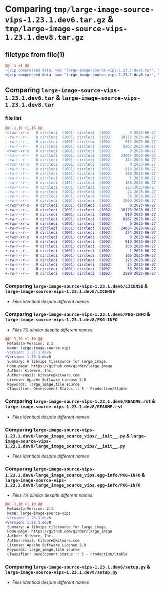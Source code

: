 # Comparing `tmp/large-image-source-vips-1.23.1.dev6.tar.gz` & `tmp/large-image-source-vips-1.23.1.dev8.tar.gz`

## filetype from file(1)

```diff
@@ -1 +1 @@
-gzip compressed data, was "large-image-source-vips-1.23.1.dev6.tar", last modified: Tue Jun 27 14:27:44 2023, max compression
+gzip compressed data, was "large-image-source-vips-1.23.1.dev8.tar", last modified: Tue Jun 27 17:25:34 2023, max compression
```

## Comparing `large-image-source-vips-1.23.1.dev6.tar` & `large-image-source-vips-1.23.1.dev8.tar`

### file list

```diff
@@ -1,16 +1,16 @@
-drwxr-xr-x   0 circleci  (1001) circleci  (1002)        0 2023-06-27 14:27:44.810646 large-image-source-vips-1.23.1.dev6/
--rw-r--r--   0 circleci  (1001) circleci  (1002)    10173 2023-06-27 14:27:44.000000 large-image-source-vips-1.23.1.dev6/LICENSE
--rw-r--r--   0 circleci  (1001) circleci  (1002)      919 2023-06-27 14:27:44.810646 large-image-source-vips-1.23.1.dev6/PKG-INFO
--rw-r--r--   0 circleci  (1001) circleci  (1002)     8267 2023-06-27 14:27:44.000000 large-image-source-vips-1.23.1.dev6/README.rst
-drwxr-xr-x   0 circleci  (1001) circleci  (1002)        0 2023-06-27 14:27:44.806646 large-image-source-vips-1.23.1.dev6/large_image_source_vips/
--rw-r--r--   0 circleci  (1001) circleci  (1002)    24064 2023-06-27 14:25:57.000000 large-image-source-vips-1.23.1.dev6/large_image_source_vips/__init__.py
--rw-r--r--   0 circleci  (1001) circleci  (1002)      374 2023-06-27 14:25:57.000000 large-image-source-vips-1.23.1.dev6/large_image_source_vips/girder_source.py
-drwxr-xr-x   0 circleci  (1001) circleci  (1002)        0 2023-06-27 14:27:44.810646 large-image-source-vips-1.23.1.dev6/large_image_source_vips.egg-info/
--rw-r--r--   0 circleci  (1001) circleci  (1002)      919 2023-06-27 14:27:44.000000 large-image-source-vips-1.23.1.dev6/large_image_source_vips.egg-info/PKG-INFO
--rw-r--r--   0 circleci  (1001) circleci  (1002)      388 2023-06-27 14:27:44.000000 large-image-source-vips-1.23.1.dev6/large_image_source_vips.egg-info/SOURCES.txt
--rw-r--r--   0 circleci  (1001) circleci  (1002)        1 2023-06-27 14:27:44.000000 large-image-source-vips-1.23.1.dev6/large_image_source_vips.egg-info/dependency_links.txt
--rw-r--r--   0 circleci  (1001) circleci  (1002)      166 2023-06-27 14:27:44.000000 large-image-source-vips-1.23.1.dev6/large_image_source_vips.egg-info/entry_points.txt
--rw-r--r--   0 circleci  (1001) circleci  (1002)      125 2023-06-27 14:27:44.000000 large-image-source-vips-1.23.1.dev6/large_image_source_vips.egg-info/requires.txt
--rw-r--r--   0 circleci  (1001) circleci  (1002)       24 2023-06-27 14:27:44.000000 large-image-source-vips-1.23.1.dev6/large_image_source_vips.egg-info/top_level.txt
--rw-r--r--   0 circleci  (1001) circleci  (1002)       38 2023-06-27 14:27:44.810646 large-image-source-vips-1.23.1.dev6/setup.cfg
--rw-r--r--   0 circleci  (1001) circleci  (1002)     2590 2023-06-27 14:25:57.000000 large-image-source-vips-1.23.1.dev6/setup.py
+drwxr-xr-x   0 circleci  (1001) circleci  (1002)        0 2023-06-27 17:25:34.011477 large-image-source-vips-1.23.1.dev8/
+-rw-r--r--   0 circleci  (1001) circleci  (1002)    10173 2023-06-27 17:25:33.000000 large-image-source-vips-1.23.1.dev8/LICENSE
+-rw-r--r--   0 circleci  (1001) circleci  (1002)      919 2023-06-27 17:25:34.011477 large-image-source-vips-1.23.1.dev8/PKG-INFO
+-rw-r--r--   0 circleci  (1001) circleci  (1002)     8267 2023-06-27 17:25:33.000000 large-image-source-vips-1.23.1.dev8/README.rst
+drwxr-xr-x   0 circleci  (1001) circleci  (1002)        0 2023-06-27 17:25:34.011477 large-image-source-vips-1.23.1.dev8/large_image_source_vips/
+-rw-r--r--   0 circleci  (1001) circleci  (1002)    24064 2023-06-27 17:23:37.000000 large-image-source-vips-1.23.1.dev8/large_image_source_vips/__init__.py
+-rw-r--r--   0 circleci  (1001) circleci  (1002)      374 2023-06-27 17:23:37.000000 large-image-source-vips-1.23.1.dev8/large_image_source_vips/girder_source.py
+drwxr-xr-x   0 circleci  (1001) circleci  (1002)        0 2023-06-27 17:25:34.011477 large-image-source-vips-1.23.1.dev8/large_image_source_vips.egg-info/
+-rw-r--r--   0 circleci  (1001) circleci  (1002)      919 2023-06-27 17:25:33.000000 large-image-source-vips-1.23.1.dev8/large_image_source_vips.egg-info/PKG-INFO
+-rw-r--r--   0 circleci  (1001) circleci  (1002)      388 2023-06-27 17:25:33.000000 large-image-source-vips-1.23.1.dev8/large_image_source_vips.egg-info/SOURCES.txt
+-rw-r--r--   0 circleci  (1001) circleci  (1002)        1 2023-06-27 17:25:33.000000 large-image-source-vips-1.23.1.dev8/large_image_source_vips.egg-info/dependency_links.txt
+-rw-r--r--   0 circleci  (1001) circleci  (1002)      166 2023-06-27 17:25:33.000000 large-image-source-vips-1.23.1.dev8/large_image_source_vips.egg-info/entry_points.txt
+-rw-r--r--   0 circleci  (1001) circleci  (1002)      125 2023-06-27 17:25:33.000000 large-image-source-vips-1.23.1.dev8/large_image_source_vips.egg-info/requires.txt
+-rw-r--r--   0 circleci  (1001) circleci  (1002)       24 2023-06-27 17:25:33.000000 large-image-source-vips-1.23.1.dev8/large_image_source_vips.egg-info/top_level.txt
+-rw-r--r--   0 circleci  (1001) circleci  (1002)       38 2023-06-27 17:25:34.011477 large-image-source-vips-1.23.1.dev8/setup.cfg
+-rw-r--r--   0 circleci  (1001) circleci  (1002)     2590 2023-06-27 17:23:37.000000 large-image-source-vips-1.23.1.dev8/setup.py
```

### Comparing `large-image-source-vips-1.23.1.dev6/LICENSE` & `large-image-source-vips-1.23.1.dev8/LICENSE`

 * *Files identical despite different names*

### Comparing `large-image-source-vips-1.23.1.dev6/PKG-INFO` & `large-image-source-vips-1.23.1.dev8/PKG-INFO`

 * *Files 1% similar despite different names*

```diff
@@ -1,10 +1,10 @@
 Metadata-Version: 2.1
 Name: large-image-source-vips
-Version: 1.23.1.dev6
+Version: 1.23.1.dev8
 Summary: A libvips tilesource for large_image.
 Home-page: https://github.com/girder/large_image
 Author: Kitware, Inc.
 Author-email: kitware@kitware.com
 License: Apache Software License 2.0
 Keywords: large_image,tile source
 Classifier: Development Status :: 5 - Production/Stable
```

### Comparing `large-image-source-vips-1.23.1.dev6/README.rst` & `large-image-source-vips-1.23.1.dev8/README.rst`

 * *Files identical despite different names*

### Comparing `large-image-source-vips-1.23.1.dev6/large_image_source_vips/__init__.py` & `large-image-source-vips-1.23.1.dev8/large_image_source_vips/__init__.py`

 * *Files identical despite different names*

### Comparing `large-image-source-vips-1.23.1.dev6/large_image_source_vips.egg-info/PKG-INFO` & `large-image-source-vips-1.23.1.dev8/large_image_source_vips.egg-info/PKG-INFO`

 * *Files 1% similar despite different names*

```diff
@@ -1,10 +1,10 @@
 Metadata-Version: 2.1
 Name: large-image-source-vips
-Version: 1.23.1.dev6
+Version: 1.23.1.dev8
 Summary: A libvips tilesource for large_image.
 Home-page: https://github.com/girder/large_image
 Author: Kitware, Inc.
 Author-email: kitware@kitware.com
 License: Apache Software License 2.0
 Keywords: large_image,tile source
 Classifier: Development Status :: 5 - Production/Stable
```

### Comparing `large-image-source-vips-1.23.1.dev6/setup.py` & `large-image-source-vips-1.23.1.dev8/setup.py`

 * *Files identical despite different names*

